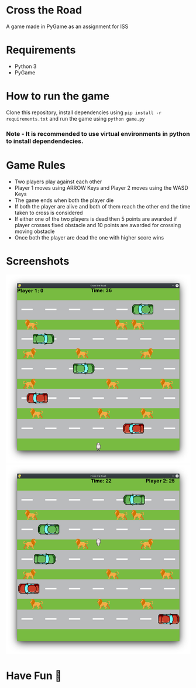 # Cross the Road
A game made in PyGame as an assignment for ISS

# Requirements
- Python 3
- PyGame

# How to run the game
Clone this repository, install dependencies using `pip install -r requirements.txt` and run the game using `python game.py`

### Note - It is recommended to use virtual environments in python to install dependendecies.

# Game Rules
- Two players play against each other
- Player 1 moves using ARROW Keys and Player 2 moves using the WASD Keys
- The game ends when both the player die
- If both the player are alive and both of them reach the other end the time taken to cross is considered
- If either one of the two players is dead then 5 points are awarded if player crosses fixed obstacle and 10 points are awarded for crossing moving obstacle
- Once both the player are dead the one with higher score wins

# Screenshots
![alt text](https://github.com/ishaanshah/Cross-The-Road/blob/master/screenshots/1.png "Screenshot 1")
![alt text](https://github.com/ishaanshah/Cross-The-Road/blob/master/screenshots/2.png "Screenshot 2")

# Have Fun :tada:
